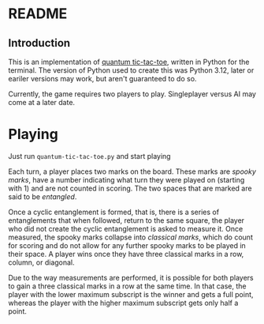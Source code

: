 # README

## Introduction

This is an implementation of [quantum tic-tac-toe](https://en.wikipedia.org/wiki/Quantum_tic-tac-toe), written in Python for the terminal. The version of Python used to create this was Python 3.12, later or eariler versions may work, but aren't guaranteed to do so.

Currently, the game requires two players to play. Singleplayer versus AI may come at a later date.

# Playing

Just run `quantum-tic-tac-toe.py` and start playing

Each turn, a player places two marks on the board. These marks are *spooky marks*, have a number indicating what turn they were played on (starting with 1) and are not counted in scoring. The two spaces that are marked are said to be *entangled*.

Once a cyclic entanglement is formed, that is, there is a series of entanglements that when followed, return to the same square, the player who did not create the cyclic entanglement is asked to measure it. Once measured, the spooky marks collapse into *classical marks*, which do count for scoring and do not allow for any further spooky marks to be played in their space. A player wins once they have three classical marks in a row, column, or diagonal.

Due to the way measurements are performed, it is possible for both players to gain a three classical marks in a row at the same time. In that case, the player with the lower maximum subscript is the winner and gets a full point, whereas the player with the higher maximum subscript gets only half a point.
